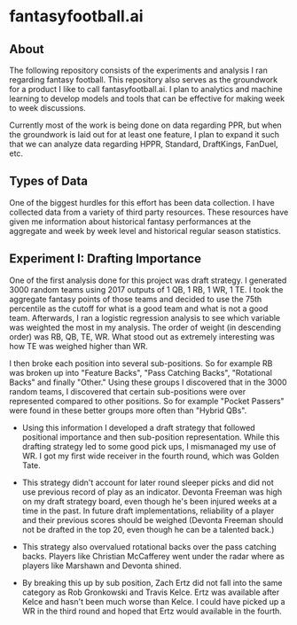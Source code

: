 # fantasyfootball.ai

## About

The following repository consists of the experiments and analysis I ran regarding fantasy football. This repository also serves as the groundwork for a product I like to call fantasyfootball.ai. I plan to analytics and machine learning to develop models and tools that can be effective for making week to week discussions.

Currently most of the work is being done on data regarding PPR, but when the groundwork is laid out for at least one feature, I plan to expand it such that we can analyze data regarding HPPR, Standard, DraftKings, FanDuel, etc.

## Types of Data

One of the biggest hurdles for this effort has been data collection. I have collected data from a variety of third party resources. These resources have given me information about historical fantasy performances at the aggregate and week by week level and historical regular season statistics. 

## Experiment I: Drafting Importance

One of the first analysis done for this project was draft strategy. I generated 3000 random teams using 2017 outputs of 1 QB, 1 RB, 1 WR, 1 TE. I took the aggregate fantasy points of those teams and decided to use the 75th percentile as the cutoff for what is a good team and what is not a good team. Afterwards, I ran a logistic regression analysis to see which variable was weighted the most in my analysis. The order of weight (in descending order) was RB, QB, TE, WR. What stood out as extremely interesting was how TE was weighed higher than WR.

I then broke each position into several sub-positions. So for example RB was broken up into "Feature Backs", "Pass Catching Backs", "Rotational Backs" and finally "Other." Using these groups I discovered that in the 3000 random teams, I discovered that certain sub-positions were over represented compared to other positions. So for example "Pocket Passers" were found in these better groups more often than "Hybrid QBs".

* Using this information I developed a draft strategy that followed positional importance and then sub-position representation. While this drafting strategy led to some good pick ups, I mismanaged my use of WR. I got my first wide receiver in the fourth round, which was Golden Tate.

* This strategy didn't account for later round sleeper picks and did not use previous record of play as an indicator. Devonta Freeman was high on my draft strategy board, even though he's been injured weeks at a time in the past. In future draft implementations, reliability of a player and their previous scores should be weighed (Devonta Freeman should not be drafted in the top 20, even though he can be a talented back.)

* This strategy also overvalued rotational backs over the pass catching backs. Players like Christian McCafferey went under the radar where as players like Marshawn and Devonta shined. 

* By breaking this up by sub position, Zach Ertz did not fall into the same category as Rob Gronkowski and Travis Kelce. Ertz was available after Kelce and hasn't been much worse than Kelce. I could have picked up a WR in the third round and hoped that Ertz would available in the fourth.

